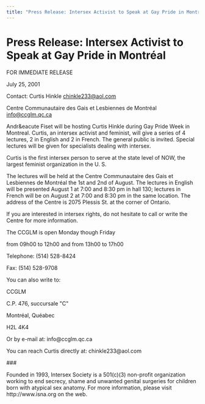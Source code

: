 ```yaml
---
title: "Press Release: Intersex Activist to Speak at Gay Pride in Montr&eacute;al"
---
```


# Press Release: Intersex Activist to Speak at Gay Pride in Montr&eacute;al

  
FOR IMMEDIATE RELEASE  
  
  
July 25, 2001  
  
Contact: Curtis Hinkle <chinkle233@aol.com>  
  
Centre Communautaire des Gais et Lesbiennes de Montr&eacute;al <info@ccglm.qc.ca>  
<p class=m2>

  
Andr&eacute Fiset will be hosting Curtis Hinkle during Gay Pride Week in Montreal. Curtis, an intersex activist and feminist, will give a series of 4 lectures, 2 in English and 2 in French. The general public is invited. Special lectures will be given for specialists dealing with intersex.  
</p><p class=m2>  
Curtis is the first intersex person to serve at the state level of NOW, the largest feminist organization in the U. S.  
</p><p class=m2>  
The lectures will be held at the Centre Communautaire des Gais et Lesbiennes de Montr&eacute;al the 1st and 2nd of August. The lectures in English will be presented August 1 at 7:00 and 8:30 pm in hall 130; lectures in French will be on August 2 at 7:00 and 8:30 pm in the same location. The address of the Centre is 2075 Plessis St. at the corner of Ontario.  
</p><p class=m2>  
If you are interested in intersex rights, do not hesitate to call or write the Centre for more information.  
</p><p class=m2>  
The CCGLM is open Monday though Friday  
  
from 09h00 to 12h00 and from 13h00 to 17h00  
  
Telephone: (514) 528-8424  
  
Fax: (514) 528-9708  
</p><p class=m2>  
You can also write to:  
  
CCGLM  
  
C.P. 476, succursale "C"  
  
Montr&eacute;al, Qu&eacute;abec  
  
H2L 4K4  
</p><p class=m2>  
Or by e-mail at: info@ccglm.qc.ca  
</p><p class=m2>  
You can reach Curtis directly at: chinkle233@aol.com  
</p><p class=m2>  
###  
</p><p class=m2>  
Founded in 1993, Intersex Society is a 501(c)(3) non-profit  
organization working to end secrecy, shame and unwanted genital  
surgeries for children born with atypical sex anatomy. For more  
information, please visit http://www.isna.org on the web.  
</p>